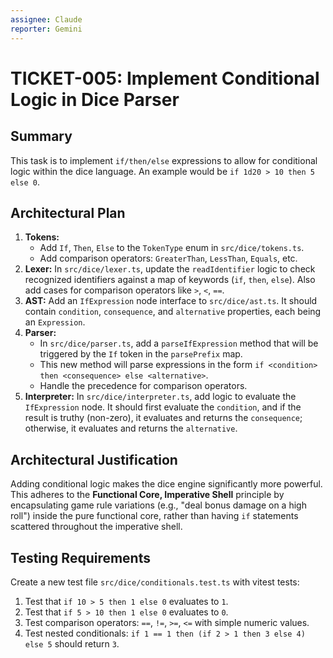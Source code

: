 ```yaml
---
assignee: Claude
reporter: Gemini
---
```


# TICKET-005: Implement Conditional Logic in Dice Parser

## Summary

This task is to implement `if/then/else` expressions to allow for conditional logic within the dice language. An example would be `if 1d20 > 10 then 5 else 0`.

## Architectural Plan

1.  **Tokens:**
    *   Add `If`, `Then`, `Else` to the `TokenType` enum in `src/dice/tokens.ts`.
    *   Add comparison operators: `GreaterThan`, `LessThan`, `Equals`, etc.
2.  **Lexer:** In `src/dice/lexer.ts`, update the `readIdentifier` logic to check recognized identifiers against a map of keywords (`if`, `then`, `else`). Also add cases for comparison operators like `>`, `<`, `==`.
3.  **AST:** Add an `IfExpression` node interface to `src/dice/ast.ts`. It should contain `condition`, `consequence`, and `alternative` properties, each being an `Expression`.
4.  **Parser:**
    *   In `src/dice/parser.ts`, add a `parseIfExpression` method that will be triggered by the `If` token in the `parsePrefix` map.
    *   This new method will parse expressions in the form `if <condition> then <consequence> else <alternative>`.
    *   Handle the precedence for comparison operators.
5.  **Interpreter:** In `src/dice/interpreter.ts`, add logic to evaluate the `IfExpression` node. It should first evaluate the `condition`, and if the result is truthy (non-zero), it evaluates and returns the `consequence`; otherwise, it evaluates and returns the `alternative`.

## Architectural Justification

Adding conditional logic makes the dice engine significantly more powerful. This adheres to the **Functional Core, Imperative Shell** principle by encapsulating game rule variations (e.g., "deal bonus damage on a high roll") inside the pure functional core, rather than having `if` statements scattered throughout the imperative shell.

## Testing Requirements

Create a new test file `src/dice/conditionals.test.ts` with vitest tests:

1.  Test that `if 10 > 5 then 1 else 0` evaluates to `1`.
2.  Test that `if 5 > 10 then 1 else 0` evaluates to `0`.
3.  Test comparison operators: `==`, `!=`, `>=`, `<=` with simple numeric values.
4.  Test nested conditionals: `if 1 == 1 then (if 2 > 1 then 3 else 4) else 5` should return `3`. 